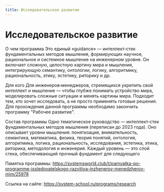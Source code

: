 ```yaml
---
title: Исследовательское развитие
---
```


# Исследовательское развитие

О чем программа
Это единый «guidance» — интеллект‑стек фундаментальных методов мышления, формирующих научное, рациональное и системное мышление на инженерном уровне. Он включает сложную, целостную картину мира и мышления, интегрирующую семантику, онтологии, логику, алгоритмику, рациональность, этику, эстетику, риторику и др. 

Для кого
Для инженеров‑менеджеров, стремящихся укрепить свой интеллект и мышление — чтобы глубже понимать устройство мира, моделировать сложные ситуации и менять картины мира. Подходит тем, кто хочет исследовать, а не просто применять готовые решения.
Для прохождения данной программы необходимо закончить программу "Рабочее развитие". 

Состав программы
Одно тематическое руководство — интеллект‑стек фундаментальных методов мышления (переписан до 2023 года). Оно описывает уровни мышления: понятизация, внимательность, семантика, математика, физика, теория понятий, онтология, алгоритмика, логика, рациональность, исследования, эстетика, этика, риторика, методология и инженерия. Каждый уровень — это слой стека, обеспечивающий прочный фундамент для следующего 

Памятка программы: https://systemsworld.club/t/pamyatka-po-programme-issledovatelskogo-razvitiya-inzhenerov-menedzherov-mim/25978

Ссылка на сайте: https://system-school.ru/programs/research
